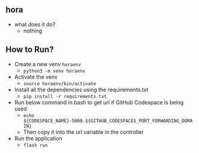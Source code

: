 hora
---
- what does it do?
    - nothing

How to Run?
---
- Create a new venv `horaenv`
    - ```python3 -m venv horaenv```
- Activate the venv
    - ```source horaenv/bin/activate```
- Install all the dependencies using the requirements.txt
    - ```pip install -r requirements.txt```
- Run below command in bash to get url if GitHub Codespace is being used
    - ```echo ${CODESPACE_NAME}-5000.${GITHUB_CODESPACES_PORT_FORWARDING_DOMAIN}```
    - Then copy it into the url variable in the controller
- Run the application
    - ```flask run```
